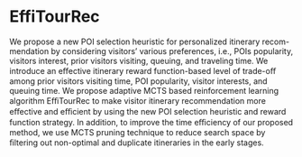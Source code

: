 # EffiTourRec
We propose a new POI selection heuristic for personalized itinerary recom- mendation by considering visitors’ various preferences, i.e., POIs popularity, visitors interest, prior visitors visiting, queuing, and traveling time. We introduce an eﬀective itinerary reward function-based level of trade-oﬀ among prior visitors visiting time, POI popularity, visitor interests, and queuing time. We propose adaptive MCTS based reinforcement learning algorithm EﬃTourRec to make visitor itinerary recommendation more eﬀective and eﬃcient by using the new POI selection heuristic and reward function strategy. In addition, to improve the time eﬃciency of our proposed method, we use MCTS pruning technique to reduce search space by ﬁltering out non-optimal and duplicate itineraries in the early stages.
